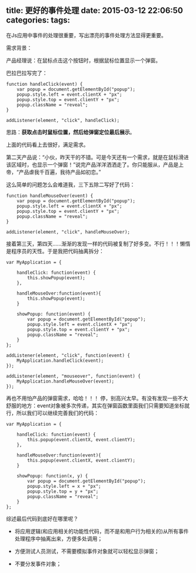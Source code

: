 title: 更好的事件处理
date: 2015-03-12 22:06:50
categories:
tags:
---
在Js应用中事件的处理很重要，写出漂亮的事件处理方法显得更重要。

需求背景：

产品经理说：在鼠标点击这个按钮时，根据鼠标位置显示一个弹窗。

巴拉巴拉写完了：

	function handleClick(event) {
	    var popup = document.getElementById("popup");
	    popup.style.left = event.clientX + "px";
	    popup.style.top = event.clientY + "px";
	    popup.className = "reveal";
	}
	 
	addListener(element, "click", handleClick);

思路：__获取点击时鼠标位置，然后给弹窗定位最后展示__。

上面的代码看上去很好，满足需求。

<!-- more -->

第二天产品说：“小伙，昨天干的不错。可是今天还有一个需求，就是在鼠标滑进该区域时，也显示一个弹窗！”说完产品洋洋洒洒走了。你只能服从，产品是上帝，“产品虐我千百遍，我待产品如初恋。”

这么简单的问题怎么会难道我，三下五除二写好了代码：

	

	function handleMouseOver(event) {
	    var popup = document.getElementById("popup");
	    popup.style.left = event.clientX + "px";
	    popup.style.top = event.clientY + "px";
	    popup.className = "reveal";
	}
	 
	addListener(element, "click", handleMouseOver);	


接着第三天，第四天......渐渐的发现一样的代码被复制了好多变。不行！！！懒惰是程序员的天性。于是我把代码抽离拆分：

	var MyApplication = {
	 
	    handleClick: function(event) {
	        this.showPopup(event);
	    },

	    handleMouseOver:function(event){
	    	this.showPopup(event);
	    }
	     
	    showPopup: function(event) {
	        var popup = document.getElementById("popup");
	        popup.style.left = event.clientX + "px";
	        popup.style.top = event.clientY + "px";
	        popup.className = "reveal";
	    }
	};
	 
	addListener(element, "click", function(event) {
	    MyApplication.handleClick(event);
	});
	 
	addListener(element, "mouseover", function(event) {
	    MyApplication.handleMouseOver(event);
	});

再也不用怕产品的弹窗需求，哈哈！！！ 停，别高兴太早。有没有发现一些不大舒服的地方：event对象被多次传递，其实在弹窗函数里面我们只需要知道坐标就行，所以我们可以继续完善我们的代码：

	var MyApplication = {
	 
	    handleClick: function(event) {
	        this.popup(event.clientX, event.clientY);
	    },

	    handleMouseOver:function(event){
	        this.popup(event.clientX, event.clientY);
	    }
	     
	    showPopup: function(x, y) {
	        var popup = document.getElementById("popup");
	        popup.style.left = x + "px";
	        popup.style.top = y + "px";
	        popup.className = "reveal";
	    }
	};

综述最后代码到底好在哪里呢？

* 将应用逻辑(和应用相关的功能性代码，而不是和用户行为相关的)从所有事件处理程序中抽离出来，方便多处调用；

* 方便测试人员测试，不需要模拟事件对象就可以轻松显示弹窗；

* 不要分发事件对象；



















